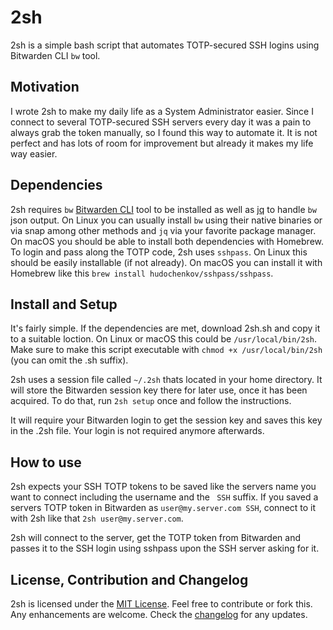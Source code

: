 # 2sh
2sh is a simple bash script that automates TOTP-secured SSH logins using Bitwarden CLI `bw` tool.

## Motivation
I wrote 2sh to make my daily life as a System Administrator easier. Since I connect to several TOTP-secured SSH servers every day it was a pain to always grab the token manually, so I found this way to automate it. It is not perfect and has lots of room for improvement but already it makes my life way easier.

## Dependencies
2sh requires `bw` [Bitwarden CLI](https://github.com/bitwarden/cli) tool to be installed as well as [jq](https://github.com/stedolan/jq) to handle `bw` json output.
On Linux you can usually install `bw` using their native binaries or via snap among other methods and `jq` via your favorite package manager. On macOS you should be able to install both dependencies with Homebrew.
To login and pass along the TOTP code, 2sh uses `sshpass`. On Linux this should be easily installable (if not already). On macOS you can install it with Homebrew like this `brew install hudochenkov/sshpass/sshpass`.

## Install and Setup
It's fairly simple. If the dependencies are met, download 2sh.sh and copy it to a suitable loction. On Linux or macOS this could be `/usr/local/bin/2sh`.
Make sure to make this script executable with `chmod +x /usr/local/bin/2sh` (you can omit the .sh suffix).

2sh uses a session file called `~/.2sh` thats located in your home directory. It will store the Bitwarden session key there for later use, once it has been acquired.
To do that, run `2sh setup` once and follow the instructions.

It will require your Bitwarden login to get the session key and saves this key in the .2sh file. Your login is not required anymore afterwards.

## How to use
2sh expects your SSH TOTP tokens to be saved like the servers name you want to connect including the username and the ` SSH` suffix.
If you saved a servers TOTP token in Bitwarden as `user@my.server.com SSH`, connect to it with 2sh like that `2sh user@my.server.com`.

2sh will connect to the server, get the TOTP token from Bitwarden and passes it to the SSH login using sshpass upon the SSH server asking for it.

## License, Contribution and Changelog
2sh is licensed under the [MIT License](LICENSE). Feel free to contribute or fork this. Any enhancements are welcome. Check the [changelog](CHANGELOG.md) for any updates.
